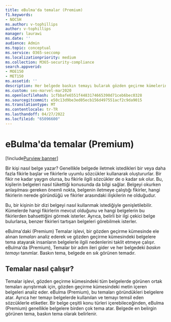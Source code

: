 ```yaml
---
title: eBulma'da temalar (Premium)
f1.keywords:
- NOCSH
ms.author: v-tophillips
author: v-tophillips
manager: laurawi
ms.date: ''
audience: Admin
ms.topic: conceptual
ms.service: O365-seccomp
ms.localizationpriority: medium
ms.collection: M365-security-compliance
search.appverid:
- MOE150
- MET150
ms.assetid: ''
description: Her belgede baskın temayı bularak gözden geçirme kümelerini düzenlemek için eBulma'da (Premium) Temalar'ı kullanın.
ms.custom: seo-marvel-mar2020
ms.openlocfilehash: 1cfbbafe6551f4483174665390d71ceb6bec0328
ms.sourcegitcommit: e50c13d9be3ed05ecb156d497551acf2c9da9015
ms.translationtype: MT
ms.contentlocale: tr-TR
ms.lasthandoff: 04/27/2022
ms.locfileid: "65096600"
---
```

# <a name="themes-in-ediscovery-premium"></a>eBulma'da temalar (Premium)

[!include[Purview banner](../includes/purview-rebrand-banner.md)]

Bir kişi nasıl belge yazar? Genellikle belgede iletmek istedikleri bir veya daha fazla fikirle başlar ve fikirlerle uyumlu sözcükler kullanarak oluştururlar. Bir fikir ne kadar yaygın olursa, bu fikirle ilgili sözcükler de o kadar sık olur. Bu, kişilerin belgeleri nasıl tükettiği konusunda da bilgi sağlar. Belgeyi okurken anlaşılması gereken önemli nokta, belgenin iletmeye çalıştığı fikirler, hangi fikirlerin nerede göründüğü ve fikirler arasındaki ilişkilerin ne olduğudur.

Bu, bir kişinin bir dizi belgeyi nasıl kullanmak istediğiyle genişletilebilir. Kümelerde hangi fikirlerin mevcut olduğunu ve hangi belgelerin bu fikirlerden bahsettiğini görmek isterler. Ayrıca, belirli bir ilgi çekici belge bulurlarsa, benzer fikirleri tartışan belgeleri görebilmek isterler.

eBulma'daki (Premium) Temalar işlevi, bir gözden geçirme kümesinde ele alınan *temaları* analiz ederek ve gözden geçirme kümesindeki belgelere tema atayarak insanların belgelerle ilgili nedenlerini taklit etmeye çalışır. eBulma'da (Premium), Temalar bir adım ileri gider ve her belgedeki *baskın temayı* tanımlar. Baskın tema, belgede en sık görünen temadır.

## <a name="how-does-themes-work"></a>Temalar nasıl çalışır?

Temalar işlevi, gözden geçirme kümesindeki tüm belgelerde görünen ortak temaları ayrıştırmak için, gözden geçirme kümesindeki metin içeren belgeleri analiz eder. eBulma (Premium), bu temaları göründükleri belgelere atar. Ayrıca her temayı belgelerde kullanılan ve temayı temsil eden sözcüklerle etiketler. Bir belge çeşitli konu türleri içerebileceğinden, eBulma (Premium) genellikle belgelere birden çok tema atar. Belgede en belirgin görünen tema, baskın tema olarak belirlenir.
